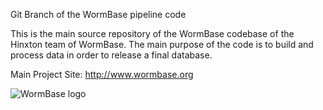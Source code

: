 Git Branch of the WormBase pipeline code

This is the main source repository of the WormBase codebase of the Hinxton team of WormBase.
The main purpose of the code is to build and process data in order to release a final database.

Main Project Site:
http://www.wormbase.org


 

![WormBase logo](https://wormbase.org/img/logo/logo_wormbase_gradient.svg)
